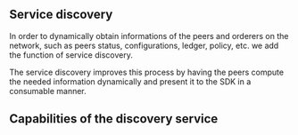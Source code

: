 ## Service discovery
In order to dynamically obtain informations of the peers and orderers on the network, such as peers status, configurations, ledger, policy, etc. we add the function of service discovery. 

The service discovery improves this process by having the peers compute the needed information dynamically and present it to the SDK in a consumable manner.

## Capabilities of the discovery service
